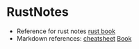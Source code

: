 # RustNotes
- Reference for rust notes [rust book](https://rust-book.cs.brown.edu/)
- Markdown references:
    [cheatsheet](https://github.com/adam-p/markdown-here/wiki/Markdown-Cheatsheet)
    [Book](https://bookdown.org/yihui/rmarkdown-cookbook/)
